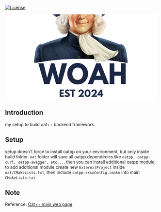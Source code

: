 [![License](https://img.shields.io/badge/License-MIT-blue)](#license)
<p align="center">
 <img src="./WOAH(1).png" alt="WOAH" />
</p>

## Introduction 

my setup to build oat++ backend framework.

## Setup

setup doesn't force to install oatpp on your environment, but only inside build folder.
`oat` folder will save all oatpp dependecies like `oatpp, oatpp-curl, oatpp-swagger, etc...`.
then you can install additional oatpp [module](https://oatpp.io/docs/modules/oatpp/), to add additional module 
create new `ExternalProject` inside `oat/CMakeLists.txt`, then include `oatpp-xxxxConfig.cmake` into main `CMakeLists.txt`


## Note

Reference: [Oat++ main web page](https://oatpp.io/)




